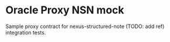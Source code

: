 # Oracle Proxy NSN mock

Sample proxy contract for nexus-structured-note (TODO: add ref) integration tests.
